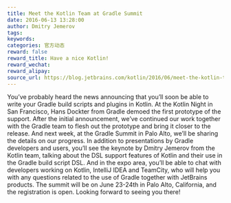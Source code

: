 ```yaml
---
title: Meet the Kotlin Team at Gradle Summit
date: 2016-06-13 13:28:00
author: Dmitry Jemerov
tags:
keywords:
categories: 官方动态
reward: false
reward_title: Have a nice Kotlin!
reward_wechat:
reward_alipay:
source_url: https://blog.jetbrains.com/kotlin/2016/06/meet-the-kotlin-team-at-gradle-summit/
---
```


You’ve probably heard the news announcing that you’ll soon be able to write your Gradle build scripts and plugins in Kotlin. At the Kotlin Night in San Francisco, Hans Dockter from Gradle demoed the first prototype of the support. After the initial announcement, we’ve continued our work together with the Gradle team to flesh out the prototype and bring it closer to the release. And next week, at the Gradle Summit in Palo Alto, we’ll be sharing the details on our progress.
In addition to presentations by Gradle developers and users, you’ll see the keynote by Dmitry Jemerov from the Kotlin team, talking about the DSL support features of Kotlin and their use in the Gradle build script DSL. And in the expo area, you’ll be able to chat with developers working on Kotlin, IntelliJ IDEA and TeamCity, who will help you with any questions related to the use of Gradle together with JetBrains products.
The summit will be on June 23-24th in Palo Alto, California, and the registration is open. Looking forward to seeing you there!

